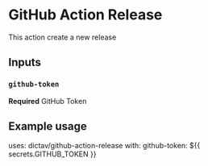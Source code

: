 # GitHub Action Release

This action create a new release

## Inputs

### `github-token`

**Required** GitHub Token

## Example usage

uses: dictav/github-action-release
with:
   github-token: ${{ secrets.GITHUB_TOKEN }}
